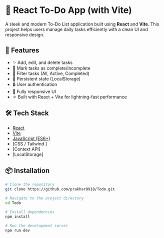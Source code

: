 # 📝 React To-Do App (with Vite)

A sleek and modern To-Do List application built using **React** and **Vite**. This project helps users manage daily tasks efficiently with a clean UI and responsive design.

## 🚀 Features

- ✨ Add, edit, and delete tasks
- 📌 Mark tasks as complete/incomplete
- 📅 Filter tasks (All, Active, Completed)
- 🔁 Persistent state (LocalStorage)
- 🔒 User authentication
- 📱 Fully responsive UI
- ⚛️ Built with React + Vite for lightning-fast performance

## 🛠️ Tech Stack

- [React](https://reactjs.org/)
- [Vite](https://vitejs.dev/)
- [JavaScript (ES6+)](https://developer.mozilla.org/en-US/docs/Web/JavaScript)
- [CSS / Tailwind ] 
- [Context API] 
- [LocalStorage]


## 📦 Installation

```bash
# Clone the repository
git clone https://github.com/prakhar9918/Todo.git

# Navigate to the project directory
cd Todo

# Install dependencies
npm install

# Run the development server
npm run dev

